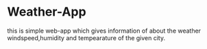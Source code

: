 # Weather-App
this is simple web-app which gives information of about the weather windspeed,humidity and tempearature of the given city.
